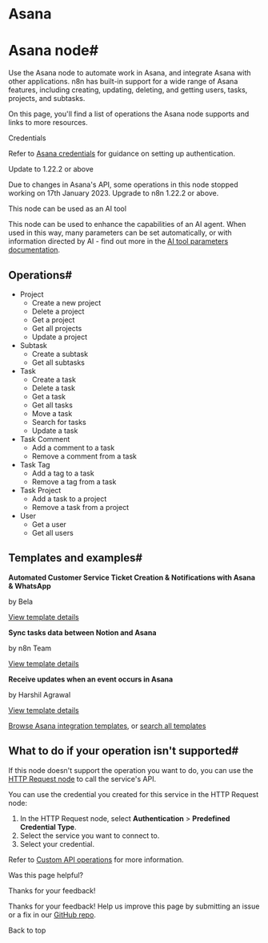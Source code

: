 # Asana

[ ](https://github.com/n8n-io/n8n-docs/edit/main/docs/integrations/builtin/app-nodes/n8n-nodes-base.asana.md "Edit this page")

# Asana node#

Use the Asana node to automate work in Asana, and integrate Asana with other applications. n8n has built-in support for a wide range of Asana features, including creating, updating, deleting, and getting users, tasks, projects, and subtasks.

On this page, you'll find a list of operations the Asana node supports and links to more resources.

Credentials

Refer to [Asana credentials](../../credentials/asana/) for guidance on setting up authentication.

Update to 1.22.2 or above

Due to changes in Asana's API, some operations in this node stopped working on 17th January 2023. Upgrade to n8n 1.22.2 or above.

This node can be used as an AI tool

This node can be used to enhance the capabilities of an AI agent. When used in this way, many parameters can be set automatically, or with information directed by AI - find out more in the [AI tool parameters documentation](../../../../advanced-ai/examples/using-the-fromai-function/).

## Operations#

  * Project
    * Create a new project
    * Delete a project
    * Get a project
    * Get all projects
    * Update a project
  * Subtask
    * Create a subtask
    * Get all subtasks
  * Task
    * Create a task
    * Delete a task
    * Get a task
    * Get all tasks
    * Move a task
    * Search for tasks
    * Update a task
  * Task Comment
    * Add a comment to a task
    * Remove a comment from a task
  * Task Tag
    * Add a tag to a task
    * Remove a tag from a task
  * Task Project
    * Add a task to a project
    * Remove a task from a project
  * User
    * Get a user
    * Get all users



## Templates and examples#

**Automated Customer Service Ticket Creation & Notifications with Asana & WhatsApp**

by Bela

[View template details](https://n8n.io/workflows/2237-automated-customer-service-ticket-creation-and-notifications-with-asana-and-whatsapp/)

**Sync tasks data between Notion and Asana**

by n8n Team

[View template details](https://n8n.io/workflows/1769-sync-tasks-data-between-notion-and-asana/)

**Receive updates when an event occurs in Asana**

by Harshil Agrawal

[View template details](https://n8n.io/workflows/654-receive-updates-when-an-event-occurs-in-asana/)

[Browse Asana integration templates](https://n8n.io/integrations/asana/), or [search all templates](https://n8n.io/workflows/)

## What to do if your operation isn't supported#

If this node doesn't support the operation you want to do, you can use the [HTTP Request node](../../core-nodes/n8n-nodes-base.httprequest/) to call the service's API.

You can use the credential you created for this service in the HTTP Request node: 

  1. In the HTTP Request node, select **Authentication** > **Predefined Credential Type**.
  2. Select the service you want to connect to.
  3. Select your credential.



Refer to [Custom API operations](../../../custom-operations/) for more information.

Was this page helpful? 

Thanks for your feedback! 

Thanks for your feedback! Help us improve this page by submitting an issue or a fix in our [GitHub repo](https://github.com/n8n-io/n8n-docs). 

Back to top 
